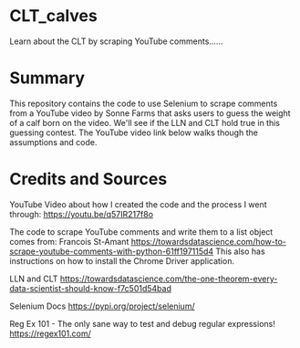 # CLT_calves
 Learn about the CLT by scraping YouTube comments......
 
 # Summary
This repository contains the code to use Selenium to scrape comments from a YouTube video by Sonne Farms that asks users to guess the weight of a calf born on the video. We'll see if the LLN and CLT hold true in this guessing contest. The YouTube video link below walks though the assumptions and code.
 
 # Credits and Sources
YouTube Video about how I created the code and the process I went through: https://youtu.be/q57IR217f8o

The code to scrape YouTube comments and write them to a list object comes from:
Francois St-Amant
https://towardsdatascience.com/how-to-scrape-youtube-comments-with-python-61ff197115d4
This also has instructions on how to install the Chrome Driver application. 

LLN and CLT
https://towardsdatascience.com/the-one-theorem-every-data-scientist-should-know-f7c501d54bad

Selenium Docs
https://pypi.org/project/selenium/

Reg Ex 101 - The only sane way to test and debug regular expressions!
https://regex101.com/

 
